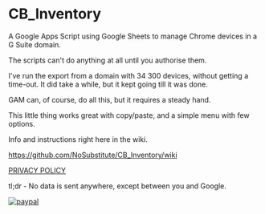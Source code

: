 # CB_Inventory
A Google Apps Script using Google Sheets to manage Chrome devices in a G Suite domain.

The scripts can't do anything at all until you authorise them.

I've run the export from a domain with 34 300 devices, without getting a time-out. It did take a while, but it kept going till it was done.

GAM can, of course, do all this, but it requires a steady hand.

This little thing works great with copy/paste, and a simple menu with few options.

Info and instructions right here in the wiki.

https://github.com/NoSubstitute/CB_Inventory/wiki

[PRIVACY POLICY](https://tools.no-substitute.com/pp)

tl;dr - No data is sent anywhere, except between you and Google.

[![paypal](https://www.paypalobjects.com/en_US/i/btn/btn_donateCC_LG.gif)](https://www.paypal.me/NoSubstitute/25USD)
